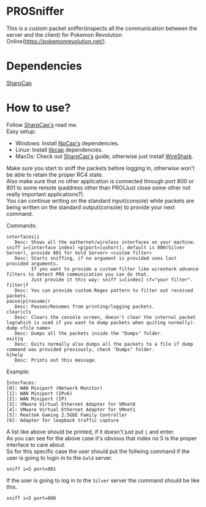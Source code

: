 # PROSniffer
This is a custom packet sniffer(inspects all the communication between the server and the client) for Pokemon Revolution Online(https://pokemonrevolution.net/).

# Dependencies
[SharpCap](https://github.com/dotpcap/sharppcap)

# How to use?
Follow [SharpCap's](https://github.com/dotpcap/sharppcap) read me. <br>
Easy setup: 
* Windows: Install [NpCap's](https://npcap.com/#download) dependencies.
* Linux: Install [libcap](https://www.tcpdump.org/manpages/pcap.3pcap.html) dependencies.
* MacOs: Check out [SharpCap's](https://github.com/dotpcap/sharppcap) guide, otherwise just install [WireShark](https://www.wireshark.org/docs/wsug_html_chunked/ChBuildInstallOSXInstall.html).

Make sure you start to sniff the packets before logging in, otherwise won't be able to retain the proper RC4 state. <br>
Also make sure that no other application is connected through port 800 or 801 to some remote ipaddress other than PRO(Just close some other not really important applications?). <br>
You can continue writing on the standard input(console) while packets are being written on the standard output(console) to provide your next command. <br>

Commands:
```
interfaces|i
   Desc: Shows all the eathernet/wireless interfaces on your machine.
sniff i=[interface index] <p|port=[ushort]; default is 800(Silver Server), provide 801 for Gold Server> <custom filter>
   Desc: Starts sniffing, if no argument is provided uses last provided arguments. 
         If you want to provide a custom filter like wireshark advance filters to detect PRO communication you can do that.
         Just provide it this way: sniff i=[index] cf="your filter".
filter|f
   Desc: You can provide custom Regex pattern to filter out received packets.
pause|p|resume|r
   Desc: Pauses/Resumes from printing/logging packets.
clear|cls
   Desc: Clears the console screen, doesn't clear the internal packet log(which is used if you want to dump packets when quiting normally).
dump <file name> 
   Desc: Dumps all the packets inside the "Dumps" folder.
exit|q
   Desc: Exits normally also dumps all the packets to a file if dump command was provided previously, check "Dumps" folder.
h|help
   Desc: Prints out this message.
```

Example:
```
Interfaces:
[0]: WAN Miniport (Network Monitor)
[1]: WAN Miniport (IPv6)
[2]: WAN Miniport (IP)
[3]: VMware Virtual Ethernet Adapter for VMnet8
[4]: VMware Virtual Ethernet Adapter for VMnet1
[5]: Realtek Gaming 2.5GbE Family Controller
[6]: Adapter for loopback traffic capture
```

A list like above should be printed, if it doesn't just put `i` and enter.<br>
As you can see for the above case it's obvious that index no 5 is the proper interface to care about.<br>
So for this specific case the user should put the follwing command if the user is going to login in to the `Gold` server.

```
sniff i=5 port=801
```

If the user is going to log in to the `Silver` server the command should be like this.

```
sniff i=5 port=800
```
